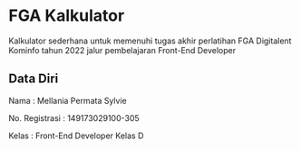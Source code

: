 # FGA Kalkulator
Kalkulator sederhana untuk memenuhi tugas akhir perlatihan FGA Digitalent Kominfo tahun 2022 jalur pembelajaran Front-End Developer

## Data Diri
Nama : Mellania Permata Sylvie

No. Registrasi : 149173029100-305

Kelas : Front-End Developer Kelas D 
